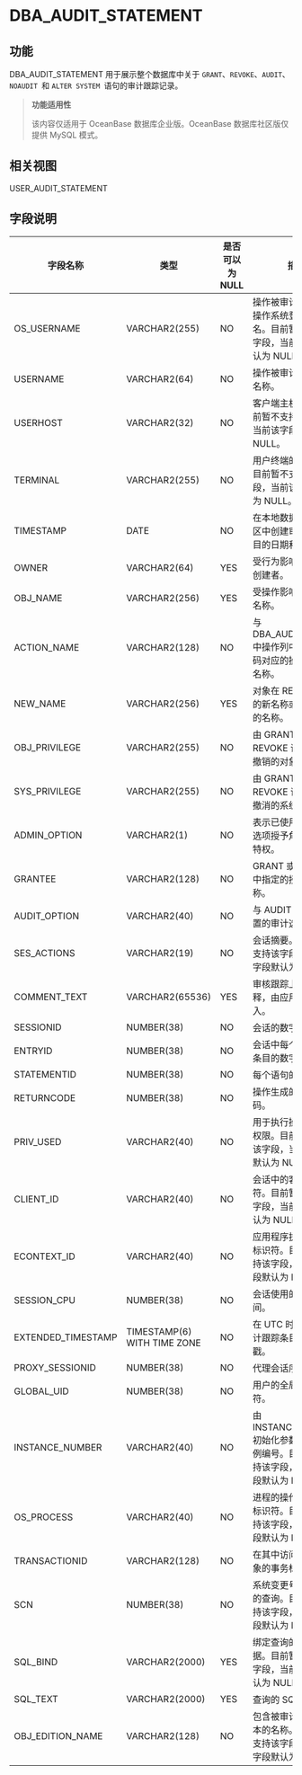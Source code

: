 DBA_AUDIT_STATEMENT 
========================================

功能 
-----------

DBA_AUDIT_STATEMENT 用于展示整个数据库中关于 `GRANT`、`REVOKE`、`AUDIT`、`NOAUDIT `和 `ALTER SYSTEM `语句的审计跟踪记录。

> **功能适用性**
>
> 该内容仅适用于 OceanBase 数据库企业版。OceanBase 数据库社区版仅提供 MySQL 模式。

相关视图 
-------------

USER_AUDIT_STATEMENT 

字段说明 
-------------



|      **字段名称**      |           **类型**            | **是否可以为 NULL** |                         **描述**                          |
|--------------------|-----------------------------|----------------|---------------------------------------------------------|
| OS_USERNAME        | VARCHAR2(255)               | NO             | 操作被审计的用户的操作系统登录用户名。目前暂不支持该字段，当前该字段默认为 NULL。             |
| USERNAME           | VARCHAR2(64)                | NO             | 操作被审计的用户的名称。                                            |
| USERHOST           | VARCHAR2(32)                | NO             | 客户端主机名称。目前暂不支持该字段，当前该字段默认为 NULL。                        |
| TERMINAL           | VARCHAR2(255)               | NO             | 用户终端的标识符。目前暂不支持该字段，当前该字段默认为 NULL。                       |
| TIMESTAMP          | DATE                        | NO             | 在本地数据库会话时区中创建审计跟踪条目的日期和时间。                              |
| OWNER              | VARCHAR2(64)                | YES            | 受行为影响的对象的创建者。                                           |
| OBJ_NAME           | VARCHAR2(256)               | YES            | 受操作影响的对象的名称。                                            |
| ACTION_NAME        | VARCHAR2(128)               | NO             | 与 DBA_AUDIT_TRAIL 中操作列中的数字代码对应的操作类型的名称。                 |
| NEW_NAME           | VARCHAR2(256)               | YES            | 对象在 RENAME 之后的新名称或基础对象的名称。                              |
| OBJ_PRIVILEGE      | VARCHAR2(255)               | NO             | 由 GRANT 或 REVOKE 语句授予或撤销的对象权限。                          |
| SYS_PRIVILEGE      | VARCHAR2(255)               | NO             | 由 GRANT 或 REVOKE 语句授予或撤消的系统权限。                          |
| ADMIN_OPTION       | VARCHAR2(1)                 | NO             | 表示已使用 ADMIN 选项授予角色或系统特权。                                |
| GRANTEE            | VARCHAR2(128)               | NO             | GRANT 或 REVOKE 中指定的授予者名称。                               |
| AUDIT_OPTION       | VARCHAR2(40)                | NO             | 与 AUDIT 语句一起设置的审计选项。                                    |
| SES_ACTIONS        | VARCHAR2(19)                | NO             | 会话摘要。目前暂不支持该字段，当前该字段默认为 NULL。                           |
| COMMENT_TEXT       | VARCHAR2(65536)             | YES            | 审核跟踪上的文本注释，由应用程序插入。                                     |
| SESSIONID          | NUMBER(38)                  | NO             | 会话的数字 ID。                                               |
| ENTRYID            | NUMBER(38)                  | NO             | 会话中每个审计跟踪条目的数字 ID。                                      |
| STATEMENTID        | NUMBER(38)                  | NO             | 每个语句的数字 ID。                                             |
| RETURNCODE         | NUMBER(38)                  | NO             | 操作生成的错误代码。                                              |
| PRIV_USED          | VARCHAR2(40)                | NO             | 用于执行操作的系统权限。目前暂不支持该字段，当前该字段默认为 NULL。                    |
| CLIENT_ID          | VARCHAR2(40)                | NO             | 会话中的客户端标识符。目前暂不支持该字段，当前该字段默认为 NULL。                     |
| ECONTEXT_ID        | VARCHAR2(40)                | NO             | 应用程序执行上下文标识符。目前暂不支持该字段，当前该字段默认为 NULL。                   |
| SESSION_CPU        | NUMBER(38)                  | NO             | 会话使用的 CPU 时间。                                           |
| EXTENDED_TIMESTAMP | TIMESTAMP(6) WITH TIME ZONE | NO             | 在 UTC 时区中创建审计跟踪条目的时间戳。                                  |
| PROXY_SESSIONID    | NUMBER(38)                  | NO             | 代理会话序列号。                                                |
| GLOBAL_UID         | NUMBER(38)                  | NO             | 用户的全局用户标识符。                                             |
| INSTANCE_NUMBER    | VARCHAR2(40)                | NO             | 由 INSTANCE_NUMBER 初始化参数指定的实例编号。目前暂不支持该字段，当前该字段默认为 NULL。 |
| OS_PROCESS         | VARCHAR2(40)                | NO             | 进程的操作系统进程标识符。目前暂不支持该字段，当前该字段默认为 NULL。                   |
| TRANSACTIONID      | VARCHAR2(128)               | NO             | 在其中访问或修改对象的事务标识符。                                       |
| SCN                | NUMBER(38)                  | NO             | 系统变更号（SCN）的查询。目前暂不支持该字段，当前该字段默认为 NULL。                  |
| SQL_BIND           | VARCHAR2(2000)              | YES            | 绑定查询的变量数据。目前暂不支持该字段，当前该字段默认为 NULL。                      |
| SQL_TEXT           | VARCHAR2(2000)              | YES            | 查询的 SQL 文本。                                             |
| OBJ_EDITION_NAME   | VARCHAR2(128)               | NO             | 包含被审计对象的版本的名称。目前暂不支持该字段，当前该字段默认为 NULL。                  |


